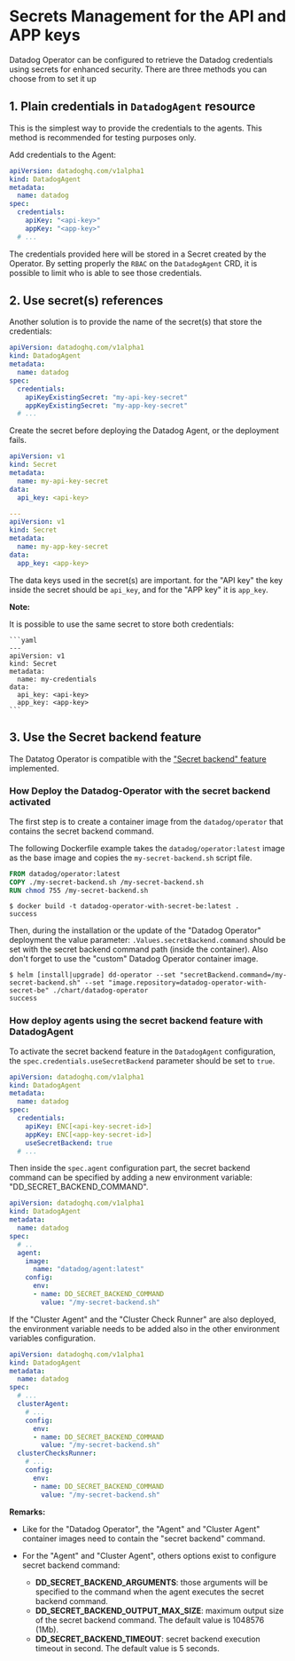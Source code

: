 # Secrets Management for the API and APP keys

Datadog Operator can be configured to retrieve the Datadog credentials using secrets for enhanced security. There are three methods you can choose from to set it up

## 1. Plain credentials in `DatadogAgent` resource

This is the simplest way to provide the credentials to the agents. This method is recommended for testing purposes only.

Add credentials to the Agent:

```yaml
apiVersion: datadoghq.com/v1alpha1
kind: DatadogAgent
metadata:
  name: datadog
spec:
  credentials:
    apiKey: "<api-key>"
    appKey: "<app-key>"
  # ...
```

The credentials provided here will be stored in a Secret created by the Operator. By setting properly the `RBAC` on the `DatadogAgent` CRD, it is possible to limit who is able to see those credentials.

## 2. Use secret(s) references

Another solution is to provide the name of the secret(s) that store the credentials:

```yaml
apiVersion: datadoghq.com/v1alpha1
kind: DatadogAgent
metadata:
  name: datadog
spec:
  credentials:
    apiKeyExistingSecret: "my-api-key-secret"
    appKeyExistingSecret: "my-app-key-secret"
  # ...
```

Create the secret before deploying the Datadog Agent, or the deployment fails.

```yaml
apiVersion: v1
kind: Secret
metadata:
  name: my-api-key-secret
data:
  api_key: <api-key>

---
apiVersion: v1
kind: Secret
metadata:
  name: my-app-key-secret
data:
  app_key: <app-key>
```

The data keys used in the secret(s) are important. for the "API key" the key inside the secret should be `api_key`, and for the "APP key" it is `app_key`.

**Note:**

It is possible to use the same secret to store both credentials:

    ```yaml
    ---
    apiVersion: v1
    kind: Secret
    metadata:
      name: my-credentials
    data:
      api_key: <api-key>
      app_key: <app-key>
    ```

## 3. Use the Secret backend feature

The Datatog Operator is compatible with the ["Secret backend" feature][1] implemented.

### How Deploy the Datadog-Operator with the secret backend activated

The first step is to create a container image from the `datadog/operator` that contains the secret backend command.

The following Dockerfile example takes the `datadog/operator:latest` image as the base image and copies the `my-secret-backend.sh` script file.

```Dockerfile
FROM datadog/operator:latest
COPY ./my-secret-backend.sh /my-secret-backend.sh
RUN chmod 755 /my-secret-backend.sh
```

```console
$ docker build -t datadog-operator-with-secret-be:latest .
success
```

Then, during the installation or the update of the "Datadog Operator" deployment the value parameter: `.Values.secretBackend.command` should be set with the secret backend command path (inside the container).
Also don't forget to use the "custom" Datadog Operator container image.

```console
$ helm [install|upgrade] dd-operator --set "secretBackend.command=/my-secret-backend.sh" --set "image.repository=datadog-operator-with-secret-be" ./chart/datadog-operator
success
```

### How deploy agents using the secret backend feature with DatadogAgent

To activate the secret backend feature in the `DatadogAgent` configuration, the `spec.credentials.useSecretBackend` parameter should be set to `true`.

```yaml
apiVersion: datadoghq.com/v1alpha1
kind: DatadogAgent
metadata:
  name: datadog
spec:
  credentials:
    apiKey: ENC[<api-key-secret-id>]
    appKey: ENC[<app-key-secret-id>]
    useSecretBackend: true
  # ...
```

Then inside the `spec.agent` configuration part, the secret backend command can be specified by adding a new environment variable: "DD_SECRET_BACKEND_COMMAND".

```yaml
apiVersion: datadoghq.com/v1alpha1
kind: DatadogAgent
metadata:
  name: datadog
spec:
  # ..
  agent:
    image:
      name: "datadog/agent:latest"
    config:
      env:
      - name: DD_SECRET_BACKEND_COMMAND
        value: "/my-secret-backend.sh"
```

If the "Cluster Agent" and the "Cluster Check Runner" are also deployed, the environment variable needs to be added also in the other environment variables configuration.

```yaml
apiVersion: datadoghq.com/v1alpha1
kind: DatadogAgent
metadata:
  name: datadog
spec:
  # ...
  clusterAgent:
    # ...
    config:
      env:
      - name: DD_SECRET_BACKEND_COMMAND
        value: "/my-secret-backend.sh"
  clusterChecksRunner:
    # ...
    config:
      env:
      - name: DD_SECRET_BACKEND_COMMAND
        value: "/my-secret-backend.sh"
```

**Remarks:**

* Like for the "Datadog Operator", the "Agent" and "Cluster Agent" container images need to contain the "secret backend" command.
* For the "Agent" and "Cluster Agent", others options exist to configure secret backend command:

  * **DD_SECRET_BACKEND_ARGUMENTS**: those arguments will be specified to the command when the agent executes the secret backend command.
  * **DD_SECRET_BACKEND_OUTPUT_MAX_SIZE**: maximum output size of the secret backend command. The default value is 1048576 (1Mb).
  * **DD_SECRET_BACKEND_TIMEOUT**: secret backend execution timeout in second. The default value is 5 seconds.

[1]: https://docs.datadoghq.com/agent/guide/secrets-management
